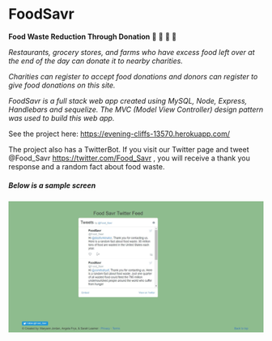 
# FoodSavr

**Food Waste Reduction Through Donation**
:rice: :bread: :apple: :corn:

*Restaurants, grocery stores, and farms who have excess food left over at the end of the day can donate it to nearby charities.*

*Charities can register to accept food donations and donors can register to give food donations on this site.*

*FoodSavr is a full stack web app created using MySQL, Node, Express, Handlebars and sequelize. The MVC (Model View Controller) design pattern was used to build this web app.*

See the project here: https://evening-cliffs-13570.herokuapp.com/

The project also has a TwitterBot. If you visit our Twitter page and tweet @Food_Savr https://twitter.com/Food_Savr , you will receive a thank you response and a random fact about food waste.

 

##### Below is a sample screen
![screen](public/img/foodmain3.jpg)

